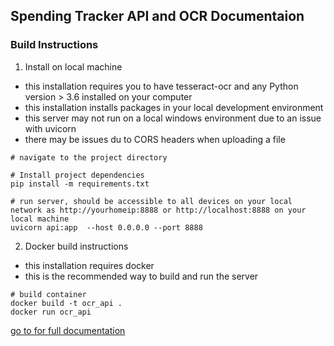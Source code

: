 ## Spending Tracker API and OCR Documentaion

### Build Instructions
1. Install on local machine 
- this installation requires you to have tesseract-ocr and any Python version > 3.6
installed on your computer
- this installation installs packages in your local development environment 
- this server may not run on a local windows environment due to an issue with uvicorn 
- there may be issues du to CORS headers when uploading a file
```
# navigate to the project directory 

# Install project dependencies
pip install -m requirements.txt

# run server, should be accessible to all devices on your local network as http://yourhomeip:8888 or http://localhost:8888 on your local machine
uvicorn api:app  --host 0.0.0.0 --port 8888
```

2. Docker build instructions
- this installation requires docker
- this is the recommended way to build and run the server
  
```
# build container 
docker build -t ocr_api .
docker run ocr_api
```

[go to for full documentation](https://spendingtracker-ocr.herokuapp.com/docs#/default/upload_ocr__post) 
